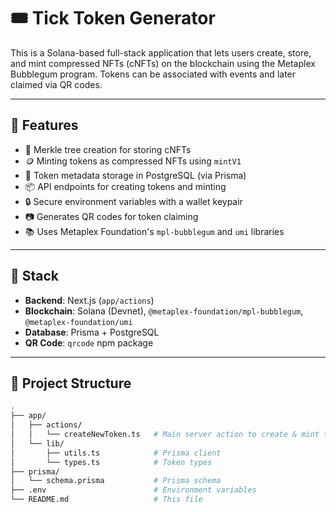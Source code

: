 # 🎟️ Tick Token Generator

This is a Solana-based full-stack application that lets users create, store, and mint compressed NFTs (cNFTs) on the blockchain using the Metaplex Bubblegum program. Tokens can be associated with events and later claimed via QR codes.

---

## 🚀 Features

- 🌳 Merkle tree creation for storing cNFTs
- 🪙 Minting tokens as compressed NFTs using `mintV1`
- 🧾 Token metadata storage in PostgreSQL (via Prisma)
- 📦 API endpoints for creating tokens and minting
- 🔒 Secure environment variables with a wallet keypair
- 📷 Generates QR codes for token claiming
- 📚 Uses Metaplex Foundation's `mpl-bubblegum` and `umi` libraries

---

## 🧱 Stack

- **Backend**: Next.js (`app/actions`)
- **Blockchain**: Solana (Devnet), `@metaplex-foundation/mpl-bubblegum`, `@metaplex-foundation/umi`
- **Database**: Prisma + PostgreSQL
- **QR Code**: `qrcode` npm package

---

## 📁 Project Structure

```bash
.
├── app/
│   ├── actions/
│   │   └── createNewToken.ts   # Main server action to create & mint tokens
│   └── lib/
│       ├── utils.ts            # Prisma client
│       └── types.ts            # Token types
├── prisma/
│   └── schema.prisma           # Prisma schema
├── .env                        # Environment variables
└── README.md                   # This file
```
